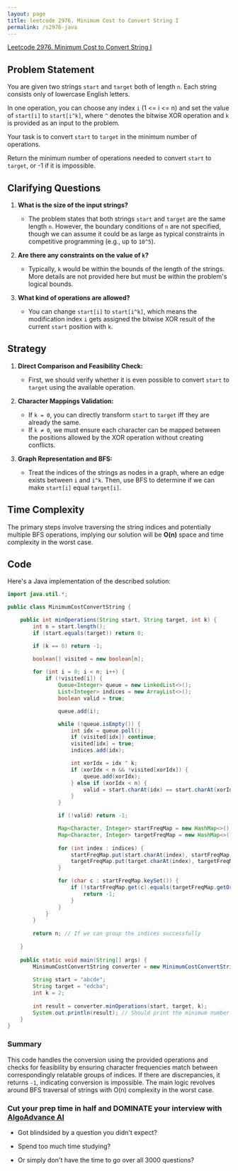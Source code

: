```yaml
---
layout: page
title: leetcode 2976. Minimum Cost to Convert String I
permalink: /s2976-java
---
```

[Leetcode 2976. Minimum Cost to Convert String I](https://algoadvance.github.io/algoadvance/l2976)
## Problem Statement

You are given two strings `start` and `target` both of length `n`. Each string consists only of lowercase English letters.

In one operation, you can choose any index `i` (1 <= i <= n) and set the value of `start[i]` to `start[i^k]`, where `^` denotes the bitwise XOR operation and `k` is provided as an input to the problem.

Your task is to convert `start` to `target` in the minimum number of operations.

Return the minimum number of operations needed to convert `start` to `target`, or -1 if it is impossible.

## Clarifying Questions

1. **What is the size of the input strings?**
   - The problem states that both strings `start` and `target` are the same length `n`. However, the boundary conditions of `n` are not specified, though we can assume it could be as large as typical constraints in competitive programming (e.g., up to `10^5`).

2. **Are there any constraints on the value of `k`?**
   - Typically, `k` would be within the bounds of the length of the strings. More details are not provided here but must be within the problem's logical bounds.

3. **What kind of operations are allowed?**
   - You can change `start[i]` to `start[i^k]`, which means the modification index `i` gets assigned the bitwise XOR result of the current `start` position with `k`.

## Strategy

1. **Direct Comparison and Feasibility Check:**
   - First, we should verify whether it is even possible to convert `start` to `target` using the available operation.
 
2. **Character Mappings Validation:**
   - If `k = 0`, you can directly transform `start` to `target` iff they are already the same.
   - If `k ≠ 0`, we must ensure each character can be mapped between the positions allowed by the XOR operation without creating conflicts.

3. **Graph Representation and BFS:**
   - Treat the indices of the strings as nodes in a graph, where an edge exists between `i` and `i^k`. Then, use BFS to determine if we can make `start[i]` equal `target[i]`.

## Time Complexity

The primary steps involve traversing the string indices and potentially multiple BFS operations, implying our solution will be **O(n)** space and time complexity in the worst case.

## Code

Here's a Java implementation of the described solution:

```java
import java.util.*;

public class MinimumCostConvertString {

    public int minOperations(String start, String target, int k) {
        int n = start.length();
        if (start.equals(target)) return 0;

        if (k == 0) return -1;

        boolean[] visited = new boolean[n];
        
        for (int i = 0; i < n; i++) {
            if (!visited[i]) {
                Queue<Integer> queue = new LinkedList<>();
                List<Integer> indices = new ArrayList<>();
                boolean valid = true;

                queue.add(i);

                while (!queue.isEmpty()) {
                    int idx = queue.poll();
                    if (visited[idx]) continue;
                    visited[idx] = true;
                    indices.add(idx);

                    int xorIdx = idx ^ k;
                    if (xorIdx < n && !visited[xorIdx]) {
                        queue.add(xorIdx);
                    } else if (xorIdx < n) {
                        valid = start.charAt(idx) == start.charAt(xorIdx);
                    }
                }

                if (!valid) return -1;

                Map<Character, Integer> startFreqMap = new HashMap<>();
                Map<Character, Integer> targetFreqMap = new HashMap<>();
                
                for (int index : indices) {
                    startFreqMap.put(start.charAt(index), startFreqMap.getOrDefault(start.charAt(index), 0) + 1);
                    targetFreqMap.put(target.charAt(index), targetFreqMap.getOrDefault(target.charAt(index), 0) + 1);
                }

                for (char c : startFreqMap.keySet()) {
                    if (!startFreqMap.get(c).equals(targetFreqMap.getOrDefault(c, 0))) {
                        return -1;
                    }
                }
            }
        }
        
        return n; // If we can group the indices successfully
    
    }
    
    public static void main(String[] args) {
        MinimumCostConvertString converter = new MinimumCostConvertString();
        
        String start = "abcde";
        String target = "edcba";
        int k = 2;
        
        int result = converter.minOperations(start, target, k);
        System.out.println(result); // Should print the minimum number of operations or -1 if not possible
    }
}
```

### Summary

This code handles the conversion using the provided operations and checks for feasibility by ensuring character frequencies match between correspondingly relatable groups of indices. If there are discrepancies, it returns `-1`, indicating conversion is impossible. The main logic revolves around BFS traversal of strings with O(n) complexity in the worst case.


### Cut your prep time in half and DOMINATE your interview with [AlgoAdvance AI](https://algoAdvance.com)

- Got blindsided by a question you didn't expect?

- Spend too much time studying?

- Or simply don't have the time to go over all 3000 questions?

